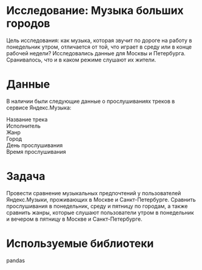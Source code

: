 # Исследование: Музыка больших городов

Цель исследования: как музыка, которая звучит по дороге на работу в понедельник утром, отличается от той, что играет в среду или в конце рабочей недели? Исследовались данные для Москвы и Петербурга. Сранивалось, что и в каком режиме слушают их жители.

# Данные
В наличии были следующие данные о прослушиваниях треков в сервисе Яндекс.Музыка:

Название трека\
Исполнитель\
Жанр\
Город\
День прослушивания\
Время прослушивания
# Задача
Провести сравнение музыкальных предпочтений у пользователей Яндекс.Музыки, проживающих в Москве и Санкт-Петербурге. Сравнить прослушивания в понедельник, среду и пятницу по городам, а также сравнить жанры, которые слушают пользователи утром в понедельник и вечером в пятницу в Москве и Санкт-Петербурге.

# Используемые библиотеки
pandas
